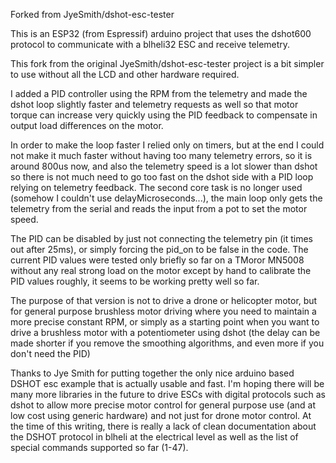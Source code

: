 Forked from JyeSmith/dshot-esc-tester

This is an ESP32 (from Espressif) arduino project that uses the dshot600 protocol to communicate with a blheli32 ESC and receive telemetry.

This fork from the original JyeSmith/dshot-esc-tester project is a bit simpler to use without all the LCD and other hardware required.

I added a PID controller using the RPM from the telemetry and made the dshot loop slightly faster and telemetry requests as well so that motor torque can increase very quickly using the PID feedback to compensate in output load differences on the motor.

In order to make the loop faster I relied only on timers, but at the end I could not make it much faster without having too many telemetry errors, so it is around 800us now, and also the telemetry speed is a lot slower than dshot so there is not much need to go too fast on the dshot side with a PID loop relying on telemetry feedback. The second core task is no longer used (somehow I couldn't use delayMicroseconds...), the main loop only gets the telemetry from the serial and reads the input from a pot to set the motor speed.

The PID can be disabled by just not connecting the telemetry pin (it times out after 25ms), or simply forcing the pid_on to be false in the code.
The current PID values were tested only briefly so far on a TMoror MN5008 without any real strong load on the motor except by hand to calibrate the PID values roughly, it seems to be working pretty well so far.

The purpose of that version is not to drive a drone or helicopter motor, but for general purpose brushless motor driving where you need to maintain a more precise constant RPM, or simply as a starting point when you want to drive a brushless motor with a potentiometer using dshot (the delay can be made shorter if you remove the smoothing algorithms, and even more if you don't need the PID)

Thanks to Jye Smith for putting together the only nice arduino based DSHOT esc example that is actually usable and fast. I'm hoping there will be many more libraries in the future to drive ESCs with digital protocols such as dshot to allow more precise motor control for general purpose use (and at low cost using generic hardware) and not just for drone motor control. At the time of this writing, there is really a lack of clean documentation about the DSHOT protocol in blheli at the electrical level as well as the list of special commands supported so far (1-47).